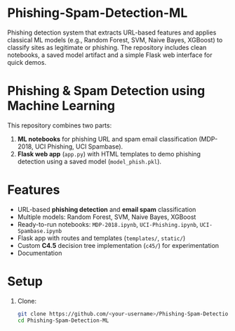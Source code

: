 # Phishing-Spam-Detection-ML
Phishing detection system that extracts URL-based features and applies classical ML models (e.g., Random Forest, SVM, Naive Bayes, XGBoost) to classify sites as legitimate or phishing. The repository includes clean notebooks, a saved model artifact and a simple Flask web interface for quick demos.

# Phishing & Spam Detection using Machine Learning
This repository combines two parts:
1) **ML notebooks** for phishing URL and spam email classification (MDP-2018, UCI Phishing, UCI Spambase).
2) **Flask web app** (`app.py`) with HTML templates to demo phishing detection using a saved model (`model_phish.pkl`).

# Features
- URL-based **phishing detection** and **email spam** classification
- Multiple models: Random Forest, SVM, Naive Bayes, XGBoost
- Ready-to-run notebooks: `MDP-2018.ipynb`, `UCI-Phishing.ipynb`, `UCI-Spambase.ipynb`
- Flask app with routes and templates (`templates/`, `static/`)
- Custom **C4.5** decision tree implementation (`c45/`) for experimentation
- Documentation

# Setup
1) Clone:
   ```bash
   git clone https://github.com/<your-username>/Phishing-Spam-Detection-ML.git
   cd Phishing-Spam-Detection-ML
